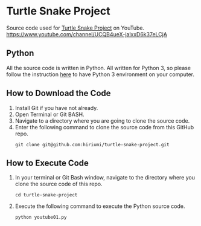 # Turtle Snake Project
Source code used for [Turtle Snake Project](https://www.youtube.com/channel/UCQB4ueX-jalxxD6k37eLCjA) on YouTube.</br>
https://www.youtube.com/channel/UCQB4ueX-jalxxD6k37eLCjA

## Python
All the source code is written in Python. All written for Python 3, so please follow the instruction [here](https://realpython.com/installing-python/) to have Python 3 environment on your computer.

## How to Download the Code
1. Install Git if you have not already.
1. Open Terminal or Git BASH.
1. Navigate to a directory where you are going to clone the source code.
1. Enter the following command to clone the source code from this GitHub repo.
    ```
    git clone git@github.com:hiriumi/turtle-snake-project.git
    ```

## How to Execute Code
1. In your terminal or Git Bash window, navigate to the directory where you clone the source code of this repo.
    ```
    cd turtle-snake-project
    ```
1. Execute the following command to execute the Python source code.
    ```
    python youtube01.py
    ```
